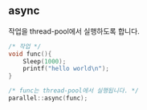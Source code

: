 async
----

작업을 thread-pool에서 실행하도록 합니다.

```C++
/* 작업 */
void func(){
    Sleep(1000);
    printf("hello world\n");
}

/* func는 thread-pool에서 실행됩니다. */
parallel::async(func);
```
